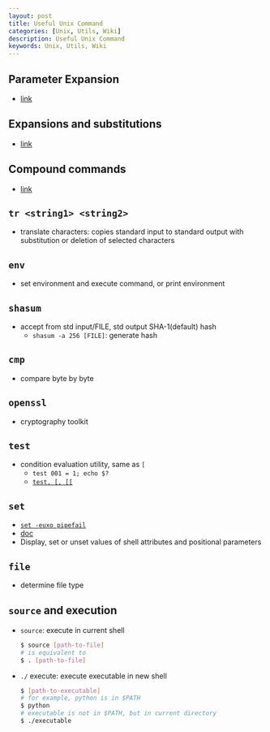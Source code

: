 ```yaml
---
layout: post
title: Useful Unix Command
categories: [Unix, Utils, Wiki]
description: Useful Unix Command
keywords: Unix, Utils, Wiki
---
```

## Parameter Expansion

- [link](https://wiki.bash-hackers.org/syntax/pe)

## Expansions and substitutions

- [link](https://wiki.bash-hackers.org/syntax/expansion/intro)

## Compound commands

- [link](https://wiki.bash-hackers.org/syntax/ccmd/intro)

## `tr <string1> <string2>`

- translate characters: copies standard input to standard output with substitution or deletion of selected characters

## `env`

- set environment and execute command, or print environment

## `shasum`

- accept from std input/FILE, std output SHA-1(default) hash
  - `shasum -a 256 [FILE]`: generate hash

## `cmp`

- compare byte by byte

## `openssl`

- cryptography toolkit

## `test`

- condition evaluation utility, same as `[`
  - `test 001 = 1; echo $?`
  - [`test, [, [[`](http://mywiki.wooledge.org/BashFAQ/031)

## `set`

- [`set -euxo pipefail`](https://vaneyckt.io/posts/safer_bash_scripts_with_set_euxo_pipefail/)
- [doc](https://www.gnu.org/software/bash/manual/html_node/The-Set-Builtin.html)
- Display, set or unset values of shell attributes and positional parameters

## `file`

- determine file type

## `source` and execution

- `source`: execute in current shell

  ```sh
  $ source [path-to-file]
  # is equivalent to
  $ . [path-to-file]
  ```

- `./` execute: execute executable in new shell

  ```sh
  $ [path-to-executable]
  # for example, python is in $PATH
  $ python
  # executable is not in $PATH, but in current directory
  $ ./executable
  ```
